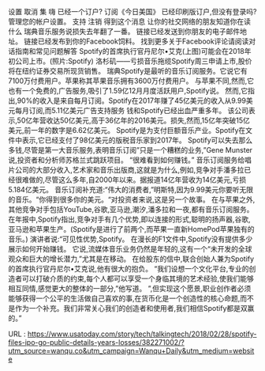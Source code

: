  
 设置 
 取消 
 集 
 嗨 
 已经一个订户? 
 订阅《今日美国》 
 已经印刷版订户,但没有登录吗? 
 管理您的帐户设置。 
 支持 
 注销 
 得到这个消息 
 让你的社交网络的朋友知道你在读什么 
 瑞典音乐服务说损失去年翻了一番。 
 链接已经发送到你朋友的电子邮件地址。 
 链接已经发布到你的Facebook饲料。 
 找到更多关于Facebook评论请阅读对话指南和常见问题解答 
 Spotify的首席执行官丹尼尔•艾克(上图)可能会在2018年初公司上市。(照片:Spotify) 
 洛杉矶——亏损音乐拖缆Spotify周三申请上市,股价将在纽约证券交易所现货销售。 
 瑞典Spotify是最听的音乐订阅服务。它说它有7100万付费用户。苹果称其苹果音乐拥有3600万付费用户。 
 与苹果不同,然而,它也有一个免费的,广告服务,吸引了1.59亿12月月度活跃用户,Spotify说。 
 然而,它指出,90%的收入是来自每月订阅。Spotify在2017年赚了45亿美元的收入从9.99美元每月订阅,而5.11亿美元广告支持服务 
 钱和Spotify已经出血严重多年。 
 该公司表示,50亿年营收达50亿美元,高于36亿年的2016美元。损失,然而,15亿年突破15亿美元,前一年的数字是6.62亿美元。 
 Spotify是为支付巨额音乐产业。Spotify在文件中表示,它已经支付了98亿美元的版税音乐家到2017年。 
 Spotify可以失去那么多钱,尽管是第一大音乐服务,表明音乐订阅”只是一个糟糕的业务,”Gene Munster说,投资者和分析师苏格兰式跳跃项目。 
 “很难看到如何赚钱。” 
 音乐订阅服务给唱片公司的大部分收入,艺术家和音乐出版商,这就是为什么,例如,竞争对手潘多拉已经很难做的,尽管这么多年,自2000年以来。据报道14亿年营收为14亿美元,亏损5.184亿美元。 
 音乐订阅补充道:“伟大的消费者,”明斯特,因为9.99美元你要听无限的音乐。“你得到很多你的美元。“对投资者来说,这是另一个故事。 
 在与苹果之外,其他竞争对手包括YouTube,谷歌,亚马逊,潮汐,潘多拉和一夜,都有音乐订阅服务。 
 在年报中,Spotify指出,竞争对手有几个优势,即以连接的形式,聪明的扬声器,谷歌,亚马逊和苹果生产。(Spotify是进行了前两个,而苹果一直新HomePod苹果独有的音乐。) 
 演讲者说:“可见性优势,Spotify。 
 在漫长的F1文件中,Spotify没有提供多少展示如何开始赚钱。 
 它说,流媒体音乐业务仍然是年轻的,这有一个“未开发的全球观众和巨大的增长潜力,”尤其是在移动。 
 在给股东的信中,联合创始人兼为Spotify的首席执行官丹尼尔•艾克说,他有很大的抱负。 
 “我们设想一个文化平台,专业的创造者可以打破介质的约束,每个人都可以享受一个身临其境的艺术经验,使我们能够相互同情,感觉更大的整体的一部分,”他写道。 
 ”,但实现这个愿景,职业创作者必须能够获得一个公平的生活做自己喜欢的事,在货币化是一个创造性的核心命题,而不是作为一个补充。我们非常关心我们的创造者和使用者,我们相信Spotify都是双赢的。” 
   
  
 URL : https://www.usatoday.com/story/tech/talkingtech/2018/02/28/spotify-files-ipo-go-public-details-years-losses/382271002/?utm_source=wanqu.co&utm_campaign=Wanqu+Daily&utm_medium=website